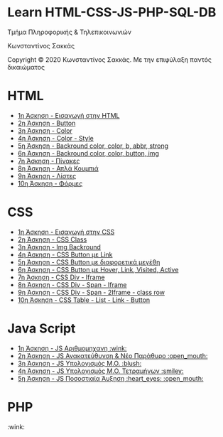 <html>
<body>
<h1> Learn HTML-CSS-JS-PHP-SQL-DB</h1>
<p> Τμήμα Πληροφορικής & Τηλεπικοινωνιών </p>
<p> Κωνσταντίνος Σακκάς</p>
  <p>Copyright © 2020 Κωνσταντίνος Σακκάς. Με την επιφύλαξη παντός δικαιώματος</p>
  <h1></h1>
  
<h1> HTML </h1>
  <ul>
   <li> <a href="https://github.com/ksakkas/Learn-HTML/blob/master/Ασκήσεις%20Εργαστηρίου/1η%20Άσκηση.html"> 1η Άσκηση - Εισαγωγή στην HTML </a></li>
   <li> <a href="https://github.com/ksakkas/Learn-HTML/blob/master/Ασκήσεις%20Εργαστηρίου/2η%20Άσκηση.html"> 2η Άσκηση - Button  </a></li>
   <li> <a href="https://github.com/ksakkas/Learn-HTML/blob/master/Ασκήσεις%20Εργαστηρίου/3η%20Άσκηση.html"> 3η Άσκηση - Color  </a></li>
   <li> <a href="https://github.com/ksakkas/Learn-HTML/blob/master/%CE%91%CF%83%CE%BA%CE%AE%CF%83%CE%B5%CE%B9%CF%82%20HTML%2C%20CSS%2C%20JS/%CE%86%CF%83%CE%BA%CE%B7%CF%83%CE%B7%20HTML%20%CE%BC%CE%B5%20style.html"> 4η Άσκηση - Color - Style  </a></li>
   <li> <a href="https://github.com/ksakkas/Learn-HTML/blob/master/Ασκήσεις%20Εργαστηρίου/4η%20Άσκηση.html"> 5η Άσκηση - Backround color, color, b, abbr, strong  </a></li>
   <li> <a href="https://github.com/ksakkas/Learn-HTML/blob/master/%CE%86%CF%83%CE%BA%CE%B7%CF%83%CE%B7%20HTML.html"> 6η Άσκηση -  Backround color, color, button, img  </a></li>
     <li> <a href="https://github.com/ksakkas/Learn-HTML/blob/master/%CE%91%CF%83%CE%BA%CE%AE%CF%83%CE%B5%CE%B9%CF%82%20HTML%2C%20CSS%2C%20JS/%CE%86%CF%83%CE%BA%CE%B7%CF%83%CE%B7%20html%20table.html"> 7η Άσκηση -  Πίνακες</a></li>
       <li> <a href="https://github.com/ksakkas/Learn-HTML/blob/master/%CE%91%CF%83%CE%BA%CE%AE%CF%83%CE%B5%CE%B9%CF%82%20HTML%2C%20CSS%2C%20JS/%CE%86%CF%83%CE%BA%CE%B7%CF%83%CE%B7%20button.html"> 8η Άσκηση - Απλά Κουμπιά</a></li>
       <li> <a href="https://github.com/ksakkas/Learn-HTML/blob/master/%CE%91%CF%83%CE%BA%CE%AE%CF%83%CE%B5%CE%B9%CF%82%20HTML%2C%20CSS%2C%20JS/%CE%86%CF%83%CE%BA%CE%B7%CF%83%CE%B7%20list.html"> 9η Άσκηση - Λίστες</a></li>
       <li> <a href="https://github.com/ksakkas/Learn-HTML/blob/master/%CE%91%CF%83%CE%BA%CE%AE%CF%83%CE%B5%CE%B9%CF%82%20HTML%2C%20CSS%2C%20JS/%CE%86%CF%83%CE%BA%CE%B7%CF%83%CE%B7%20forms.html"> 10η Άσκηση - Φόρμες</a></li>
  </ul>
  <h1></h1>
  
  <h1> CSS </h1>
   <ul>
     <li> <a href="https://github.com/ksakkas/Learn-HTML/blob/master/%CE%91%CF%83%CE%BA%CE%AE%CF%83%CE%B5%CE%B9%CF%82%20HTML%2C%20CSS%2C%20JS/%CE%95%CE%B9%CF%83%CE%B1%CE%B3%CF%89%CE%B3%CE%AE%20%CF%83%CF%84%CE%B7%CE%BD%20CSS.html"> 1η Άσκηση - Εισαγωγή στην CSS </a></li>
     <li> <a href="https://github.com/ksakkas/Learn-HTML/blob/master/%CE%91%CF%83%CE%BA%CE%AE%CF%83%CE%B5%CE%B9%CF%82%20HTML%2C%20CSS%2C%20JS/%CE%86%CF%83%CE%BA%CE%B7%CF%83%CE%B7%20css%202.html"> 2η Άσκηση - CSS Class </a></li>
   <li> <a href="https://github.com/ksakkas/Learn-HTML/blob/master/%CE%91%CF%83%CE%BA%CE%AE%CF%83%CE%B5%CE%B9%CF%82%20HTML%2C%20CSS%2C%20JS/%CE%86%CF%83%CE%BA%CE%B7%CF%83%CE%B7%20img%20back.html"> 3η Άσκηση - Img Backround </a></li>
       <li> <a href="https://github.com/ksakkas/Learn-HTML/blob/master/%CE%91%CF%83%CE%BA%CE%AE%CF%83%CE%B5%CE%B9%CF%82%20HTML%2C%20CSS%2C%20JS/%CE%86%CF%83%CE%BA%CE%B7%CF%83%CE%B7%20css%20button.html"> 4η Άσκηση - CSS Button με Link </a></li>
         <li> <a href="https://github.com/ksakkas/Learn-HTML/blob/master/%CE%91%CF%83%CE%BA%CE%AE%CF%83%CE%B5%CE%B9%CF%82%20HTML%2C%20CSS%2C%20JS/%CE%86%CF%83%CE%BA%CE%B7%CF%83%CE%B7%20button%20size.html"> 5η Άσκηση - CSS Button με διαφορετικά μεγέθη </a></li>
           <li> <a href="https://github.com/ksakkas/Learn-HTML/blob/master/%CE%91%CF%83%CE%BA%CE%AE%CF%83%CE%B5%CE%B9%CF%82%20HTML%2C%20CSS%2C%20JS/%CE%86%CF%83%CE%BA%CE%B7%CF%83%CE%B7%20button%20hover.html"> 6η Άσκηση - CSS Button με Hover, Link, Visited, Active  </a></li>
           <li> <a href="https://github.com/ksakkas/Learn-HTML/blob/master/%CE%91%CF%83%CE%BA%CE%AE%CF%83%CE%B5%CE%B9%CF%82%20HTML%2C%20CSS%2C%20JS/%CE%86%CF%83%CE%BA%CE%B7%CF%83%CE%B7%20div%2C%20iframe.html"> 7η Άσκηση - CSS Div - Iframe  </a></li>
             <li> <a href="https://github.com/ksakkas/Learn-HTML/blob/master/%CE%91%CF%83%CE%BA%CE%AE%CF%83%CE%B5%CE%B9%CF%82%20HTML%2C%20CSS%2C%20JS/%CE%86%CF%83%CE%BA%CE%B7%CF%83%CE%B7%20div%20span%20iframe.html"> 8η Άσκηση - CSS Div - Span - Iframe  </a></li>
             <li> <a href="https://github.com/ksakkas/Learn-HTML/blob/master/%CE%91%CF%83%CE%BA%CE%AE%CF%83%CE%B5%CE%B9%CF%82%20HTML%2C%20CSS%2C%20JS/%CE%86%CF%83%CE%BA%CE%B7%CF%83%CE%B7div%20span%20diframe.html"> 9η Άσκηση - CSS Div - Span - 2Iframe - class row  </a></li>
          <li> <a href="https://github.com/ksakkas/Learn-HTML/blob/master/%CE%91%CF%83%CE%BA%CE%AE%CF%83%CE%B5%CE%B9%CF%82%20HTML%2C%20CSS%2C%20JS/%CE%86%CF%83%CE%BA%CE%B7%CF%83%CE%B7%20css%20all.html"> 10η Άσκηση - CSS Table - List - Link - Button  </a></li>
  </ul>
  <h1></h1>
  
  <h1> Java Script </h1>
  <ul>
       <li> <a href="https://github.com/ksakkas/Learn-Create-Site/blob/master/%CE%91%CF%83%CE%BA%CE%AE%CF%83%CE%B5%CE%B9%CF%82%20HTML%2C%20CSS%2C%20JS/%CE%86%CF%83%CE%BA%CE%B7%CF%83%CE%B7%20calculate%20js.html"> 1η Άσκηση - JS Αριθμομηχανη :wink:</a></li>
       <li> <a href="https://github.com/ksakkas/Learn-Create-Site/blob/master/%CE%91%CF%83%CE%BA%CE%AE%CF%83%CE%B5%CE%B9%CF%82%20HTML%2C%20CSS%2C%20JS/%CE%86%CF%83%CE%BA%CE%B7%CF%83%CE%B7%20Redirection.html"> 2η Άσκηση - JS Ανακατεύθυνση & Νέο Παράθυρο :open_mouth:</a></li>
       <li> <a href="https://github.com/ksakkas/Learn-Create-Site/blob/master/%CE%91%CF%83%CE%BA%CE%AE%CF%83%CE%B5%CE%B9%CF%82%20HTML%2C%20CSS%2C%20JS/%CE%86%CF%83%CE%BA%CE%B7%CF%83%CE%B7%20%CE%9C%CE%9F.html"> 3η Άσκηση - JS Υπολογισμός Μ.Ο. :blush:</a></li>
       <li> <a href="https://github.com/ksakkas/Learn-Create-Site/blob/master/%CE%91%CF%83%CE%BA%CE%AE%CF%83%CE%B5%CE%B9%CF%82%20HTML%2C%20CSS%2C%20JS/%CE%91%CF%83%CE%BA%CE%B7%CF%83%CE%B7%20%CE%9C%CE%9F2.html"> 4η Άσκηση - JS Υπολογισμός Μ.Ο. Τετραμήνων :smiley:</a></li>
       <li> <a href="https://github.com/ksakkas/Learn-Create-Site/blob/master/%CE%91%CF%83%CE%BA%CE%AE%CF%83%CE%B5%CE%B9%CF%82%20HTML%2C%20CSS%2C%20JS/%CE%86%CF%83%CE%BA%CE%B7%CF%83%CE%B7%20%CE%A0%CE%BF%CF%83%CE%BF%CF%83%CF%84.html"> 5η Άσκηση - JS Ποσοστιαία Άυξηση :heart_eyes: :open_mouth:</a></li>
    </ul>
    <h1></h1>
    
 <h1> PHP</h1>

</body>
</html>:wink:
